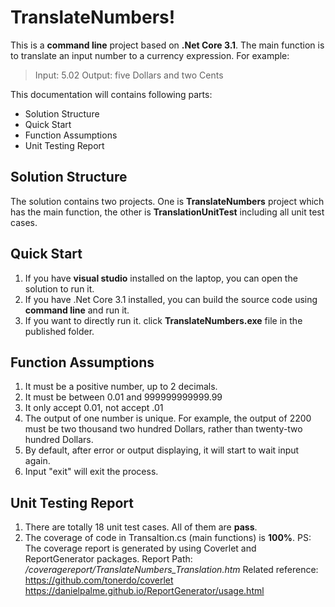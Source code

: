 # TranslateNumbers!

This is a **command line** project based on **.Net Core 3.1**. The main function is to translate an input number to a currency expression. For example: 

> Input: 5.02 
> Output: five Dollars and two Cents

This documentation will contains following parts:

 - Solution Structure
 - Quick Start 
 - Function Assumptions 
 - Unit Testing Report

## Solution Structure
The solution contains two projects. One is **TranslateNumbers** project which has the main function, the other is **TranslationUnitTest** including all unit test cases. 


## Quick Start
1. If you have **visual studio** installed on the laptop, you can open the solution to run it. 
2. If you have .Net Core 3.1 installed, you can build the source code using **command line** and run it.
3. If you want to directly run it. click **TranslateNumbers.exe** file in the published folder.

## Function Assumptions
1. It must be a positive number, up to 2 decimals. 
2. It must be between 0.01 and 999999999999.99 
3. It only accept 0.01, not accept .01 
4. The output of one number is unique. For example, the output of 2200 must be two thousand two hundred Dollars, rather than twenty-two hundred Dollars. 
5. By default, after error or output displaying, it will start to wait input again. 
6. Input "exit" will exit the process.

## Unit Testing Report

1. There are totally 18 unit test cases. All of them are **pass**.
2. The coverage of code in Transaltion.cs (main functions) is **100%**. 
PS: The coverage report is generated by using Coverlet and ReportGenerator packages. Report Path: */coveragereport/TranslateNumbers\_Translation.htm*
Related reference:
https://github.com/tonerdo/coverlet
https://danielpalme.github.io/ReportGenerator/usage.html

